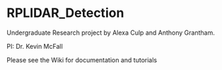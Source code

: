 # RPLIDAR_Detection

Undergraduate Research project by Alexa Culp and Anthony Grantham.

PI: Dr. Kevin McFall

Please see the Wiki for documentation and tutorials
